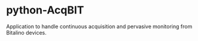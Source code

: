 # python-AcqBIT
Application to handle continuous acquisition and pervasive monitoring from Bitalino devices.
